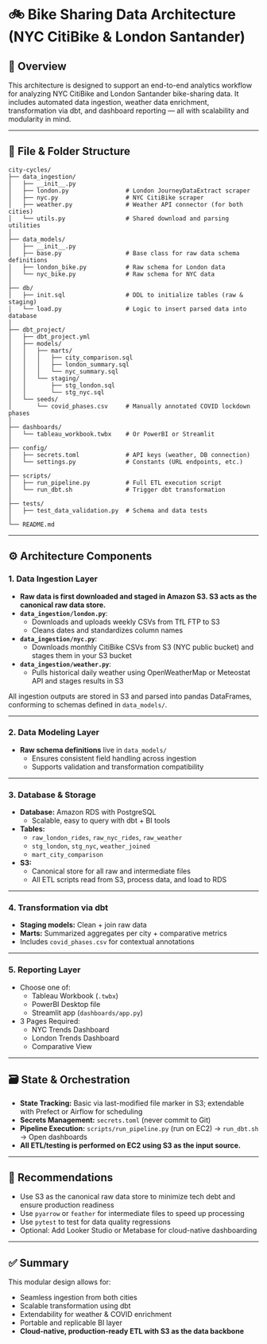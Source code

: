 # 🚲 Bike Sharing Data Architecture (NYC CitiBike & London Santander)

## 🧱 Overview

This architecture is designed to support an end-to-end analytics workflow for analyzing NYC CitiBike and London Santander bike-sharing data. It includes automated data ingestion, weather data enrichment, transformation via dbt, and dashboard reporting — all with scalability and modularity in mind.

---

## 📁 File & Folder Structure

```
city-cycles/
├── data_ingestion/
│   ├── __init__.py
│   ├── london.py                # London JourneyDataExtract scraper
│   ├── nyc.py                   # NYC CitiBike scraper
│   ├── weather.py               # Weather API connector (for both cities)
│   └── utils.py                 # Shared download and parsing utilities
│
├── data_models/
│   ├── __init__.py
│   ├── base.py                  # Base class for raw data schema definitions
│   ├── london_bike.py           # Raw schema for London data
│   └── nyc_bike.py              # Raw schema for NYC data
│
├── db/
│   ├── init.sql                 # DDL to initialize tables (raw & staging)
│   └── load.py                  # Logic to insert parsed data into database
│
├── dbt_project/
│   ├── dbt_project.yml
│   ├── models/
│   │   ├── marts/
│   │   │   ├── city_comparison.sql
│   │   │   ├── london_summary.sql
│   │   │   └── nyc_summary.sql
│   │   └── staging/
│   │       ├── stg_london.sql
│   │       └── stg_nyc.sql
│   └── seeds/
│       └── covid_phases.csv     # Manually annotated COVID lockdown phases
│
├── dashboards/
│   └── tableau_workbook.twbx    # Or PowerBI or Streamlit
│
├── config/
│   ├── secrets.toml             # API keys (weather, DB connection)
│   └── settings.py              # Constants (URL endpoints, etc.)
│
├── scripts/
│   ├── run_pipeline.py          # Full ETL execution script
│   └── run_dbt.sh               # Trigger dbt transformation
│
├── tests/
│   ├── test_data_validation.py  # Schema and data tests
│
└── README.md
```

---

## ⚙️ Architecture Components

### 1. **Data Ingestion Layer**
- **Raw data is first downloaded and staged in Amazon S3. S3 acts as the canonical raw data store.**
- **`data_ingestion/london.py`**:
  - Downloads and uploads weekly CSVs from TfL FTP to S3
  - Cleans dates and standardizes column names
- **`data_ingestion/nyc.py`**:
  - Downloads monthly CitiBike CSVs from S3 (NYC public bucket) and stages them in your S3 bucket
- **`data_ingestion/weather.py`**:
  - Pulls historical daily weather using OpenWeatherMap or Meteostat API and stages results in S3

All ingestion outputs are stored in S3 and parsed into pandas DataFrames, conforming to schemas defined in `data_models/`.

---

### 2. **Data Modeling Layer**
- **Raw schema definitions** live in `data_models/`
  - Ensures consistent field handling across ingestion
  - Supports validation and transformation compatibility

---

### 3. **Database & Storage**
- **Database:** Amazon RDS with PostgreSQL
  - Scalable, easy to query with dbt + BI tools
- **Tables:**
  - `raw_london_rides`, `raw_nyc_rides`, `raw_weather`
  - `stg_london`, `stg_nyc`, `weather_joined`
  - `mart_city_comparison`
- **S3:**
  - Canonical store for all raw and intermediate files
  - All ETL scripts read from S3, process data, and load to RDS

---

### 4. **Transformation via dbt**
- **Staging models:** Clean + join raw data
- **Marts:** Summarized aggregates per city + comparative metrics
- Includes `covid_phases.csv` for contextual annotations

---

### 5. **Reporting Layer**
- Choose one of:
  - Tableau Workbook (`.twbx`)
  - PowerBI Desktop file
  - Streamlit app (`dashboards/app.py`)
- 3 Pages Required:
  - NYC Trends Dashboard
  - London Trends Dashboard
  - Comparative View

---

## 🗃️ State & Orchestration

- **State Tracking:** Basic via last-modified file marker in S3; extendable with Prefect or Airflow for scheduling
- **Secrets Management:** `secrets.toml` (never commit to Git)
- **Pipeline Execution:** `scripts/run_pipeline.py` (run on EC2) → `run_dbt.sh` → Open dashboards
- **All ETL/testing is performed on EC2 using S3 as the input source.**

---

## 🧠 Recommendations

- Use S3 as the canonical raw data store to minimize tech debt and ensure production readiness
- Use `pyarrow` or `feather` for intermediate files to speed up processing
- Use `pytest` to test for data quality regressions
- Optional: Add Looker Studio or Metabase for cloud-native dashboarding

---

## ✅ Summary

This modular design allows for:
- Seamless ingestion from both cities
- Scalable transformation using dbt
- Extendability for weather & COVID enrichment
- Portable and replicable BI layer
- **Cloud-native, production-ready ETL with S3 as the data backbone**
